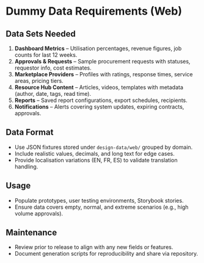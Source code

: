 # Dummy Data Requirements (Web)

## Data Sets Needed
1. **Dashboard Metrics** – Utilisation percentages, revenue figures, job counts for last 12 weeks.
2. **Approvals & Requests** – Sample procurement requests with statuses, requestor info, cost estimates.
3. **Marketplace Providers** – Profiles with ratings, response times, service areas, pricing tiers.
4. **Resource Hub Content** – Articles, videos, templates with metadata (author, date, tags, read time).
5. **Reports** – Saved report configurations, export schedules, recipients.
6. **Notifications** – Alerts covering system updates, expiring contracts, approvals.

## Data Format
- Use JSON fixtures stored under `design-data/web/` grouped by domain.
- Include realistic values, decimals, and long text for edge cases.
- Provide localisation variations (EN, FR, ES) to validate translation handling.

## Usage
- Populate prototypes, user testing environments, Storybook stories.
- Ensure data covers empty, normal, and extreme scenarios (e.g., high volume approvals).

## Maintenance
- Review prior to release to align with any new fields or features.
- Document generation scripts for reproducibility and share via repository.
